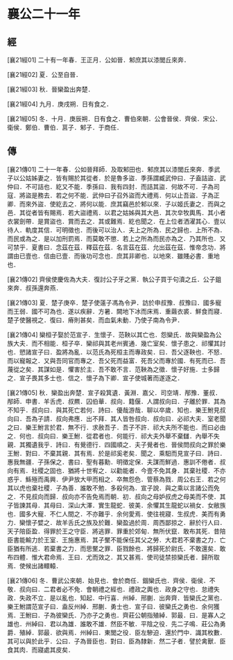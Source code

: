 # 襄公二十一年

## 經 <a name="09Xiang21Jing"></a>

<a name="09Xiang21Jing01">[襄21經01]</a> 二十有一年春．王正月．公如晉．邾庶其以漆閭丘來奔．

<a name="09Xiang21Jing02">[襄21經02]</a> 夏．公至自晉．

<a name="09Xiang21Jing03">[襄21經03]</a> 秋．晉欒盈出奔楚．

<a name="09Xiang21Jing04">[襄21經04]</a> 九月．庚戌朔．日有食之．

<a name="09Xiang21Jing05">[襄21經05]</a> 冬．十月．庚辰朔．日有食之．曹伯來朝．公會晉侯．齊侯．宋公．衛侯．鄭伯．曹伯．莒子．邾子．于商任．

## 傳 <a name="09Xiang21Zhuan"></a>

<a name="09Xiang21Zhuan01">[襄21傳01]</a> 二十一年春．公如晉拜師．及取邾田也．邾庶其以漆閭丘來奔．季武子以公姑姊妻之．皆有賜於其從者．於是魯多盜．季孫謂臧武仲曰．子盍詰盜．武仲曰．不可詰也．紇又不能．季孫曰．我有四封．而詰其盜．何故不可．子為司寇．將盜是務去．若之何不能．武仲曰子召外盜而大禮焉．何以止吾盜．子為正卿．而來外盜．使紇去之．將何以能．庶其竊邑於邾以來．子以姬氏妻之．而與之邑．其從者皆有賜焉．若大盜禮焉．以君之姑姊與其大邑．其次皁牧輿馬．其小者衣裳劍帶．是賞盜也．賞而去之．其或難焉．紇也聞之．在上位者洒濯其心．壹以待人．軌度其信．可明徵也．而後可以治人．夫上之所為．民之歸也．上所不為．而民或為之．是以加刑罰焉．而莫敢不懲．若上之所為而民亦為之．乃其所也．又可禁乎．夏書曰．念茲在茲．釋茲在茲．名言茲在茲．允出茲在茲．惟帝念功．將謂由已壹也．信由已壹．而後功可念也．庶其非卿也．以地來．雖賤必書．重地也．

<a name="09Xiang21Zhuan02">[襄21傳02]</a> 齊侯使慶佐為大夫．復討公子牙之黨．執公子買于句瀆之丘．公子鉏來奔．叔孫還奔燕．

<a name="09Xiang21Zhuan03">[襄21傳03]</a> 夏．楚子庚卒．楚子使薳子馮為令尹．訪於申叔豫．叔豫曰．國多寵而王弱．國不可為也．遂以疾辭．方暑．闕地下冰而床焉．重繭衣裘．鮮食而寢．楚子使醫視之．復曰．瘠則甚矣．而血氣未動．乃使子南為令尹．

<a name="09Xiang21Zhuan04">[襄21傳04]</a> 欒桓子娶於范宣子．生懷子．范鞅以其亡也．怨欒氏．故與欒盈為公族大夫．而不相能．桓子卒．欒祁與其老州賓通．幾亡室矣．懷子患之．祁懼其討也．愬諸宣子曰．盈將為亂．以范氏為死桓主而專政矣．曰．吾父逐鞅也．不怒．而以寵報之．又與吾同官而專之．吾父死而益富．死吾父而專於國．有死而已．吾蔑從之矣．其謀如是．懼害於主．吾不敢不言．范鞅為之徵．懷子好施．士多歸之．宣子畏其多士也．信之．懷子為下卿．宣子使城著而遂逐之．

<a name="09Xiang21Zhuan05">[襄21傳05]</a> 秋．欒盈出奔楚．宣子殺箕遺．黃淵．嘉父．司空靖．邴豫．董叔．邴師．申書．羊舌虎．叔羆．囚伯華．叔向．籍偃．人謂叔向曰．子離於罪．其為不知乎．叔向曰．與其死亡若何．詩曰．優哉游哉．聊以卒歲．知也．樂王鮒見叔向曰．吾為子請．叔向弗應．出不拜．其人皆咎叔向．叔向曰．必祁大夫．室老聞之曰．樂王鮒言於君．無不行．求赦吾子．吾子不許．祁大夫所不能也．而曰必由之．何也．叔向曰．樂王鮒．從君者也．何能行．祁大夫外舉不棄讎．內舉不失親．其獨遺我乎．詩曰．有覺德行．四國順之．夫子覺者也．晉侯問叔向之罪於樂王鮒．對曰．不棄其親．其有焉．於是祁奚老矣．聞之．乘馹而見宣子曰．詩曰．惠我無疆．子孫保之．書曰．聖有暮勳．明徵定保．夫謀而鮮過．惠訓不倦者．叔向有焉．社稷之固也．猶將十世宥之．以勸能者．今壹不免其身．其棄社稷．不亦惑乎．鯀殛而禹興．伊尹放大甲而相之．卒無怨色．管蔡為戮．周公右王．若之何其以虎也棄社稷．子為善．誰敢不勉．多殺何為．宣子說．與之乘以言諸公而免之．不見叔向而歸．叔向亦不告免焉而朝．初．叔向之母妒叔虎之母美而不使．其子皆諫其母．其母曰．深山大澤．實生龍蛇．彼美．余懼其生龍蛇以禍女．女敝族也．國多大寵．不仁人間之．不亦難乎．余何愛焉．使往視寢．生叔虎．美而有勇力．欒懷子嬖之．故羊舌氏之族及於難．欒盈過於周．周西鄙掠之．辭於行人曰．天子陪臣盈．得罪於王之守臣．將逃罪．罪重於郊甸．無所伏竄．敢布其死．昔陪臣書能輸力於王室．王施惠焉．其子黶不能保任其父之勞．大君若不棄書之力．亡臣猶有所逃．若棄書之力．而思黶之罪．臣戮餘也．將歸死於尉氏．不敢還矣．敢布四體．惟大君命焉．王曰．尤而效之．其又甚焉．使司徒禁掠欒氏者．歸所取焉．使候出諸轘轅．

<a name="09Xiang21Zhuan06">[襄21傳06]</a> 冬．曹武公來朝．始見也．會於商任．錮欒氏也．齊侯．衛侯．不敬．叔向曰．二君者必不免．會朝禮之經也．禮政之輿也．政身之守也．怠禮失政．失政不立．是以亂也．知起．中行喜．州綽．邢蒯．出奔齊．皆欒氏之黨也．樂王鮒謂范宣子曰．盍反州綽．邢蒯．勇士也．宣子曰．彼欒氏之勇也．余何獲焉．王鮒曰．子為彼欒氏．乃亦子之勇也．齊莊公朝指殖綽．郭最．曰．是寡人之雄也．州綽曰．君以為雄．誰敢不雄．然臣不敏．平陰之役．先二子鳴．莊公為勇爵．殖綽．郭最．欲與焉．州綽曰．東閭之役．臣左驂迫．還於門中．識其枚數．其可以與於此乎．公曰．子為晉臣也．對曰．臣為隸新．然二子者．譬於禽獸．臣食其肉．而寢處其皮矣．

